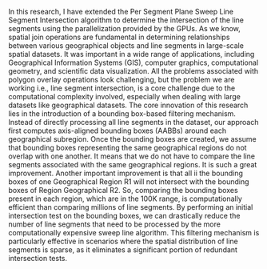 In this research, I have extended the Per Segment Plane Sweep Line Segment Intersection
algorithm to determine the intersection of the line segments using the parallelization
provided by the GPUs. As we know, spatial join operations are fundamental in determining
relationships between various geographical objects and line segments in large-scale spatial
datasets. It was important in a wide range of applications, including Geographical
Information Systems (GIS), computer graphics, computational geometry, and scientific
data visualization. All the problems associated with polygon overlay operations look
challenging, but the problem we are working i.e., line segment intersection, is a core
challenge due to the computational complexity involved, especially when dealing with
large datasets like geographical datasets.
The core innovation of this research lies in the introduction of a bounding box-based
filtering mechanism. Instead of directly processing all line segments in the dataset, our
approach first computes axis-aligned bounding boxes (AABBs) around each geographical
subregion. Once the bounding boxes are created, we assume that bounding boxes
representing the same geographical regions do not overlap with one another. It means
that we do not have to compare the line segments associated with the same geographical
regions. It is such a great improvement. Another important improvement is that all
ii
the bounding boxes of one Geographical Region R1 will not intersect with the bounding
boxes of Region Geographical R2. So, comparing the bounding boxes present in each
region, which are in the 100K range, is computationally efficient than comparing millions
of line segments. By performing an initial intersection test on the bounding boxes,
we can drastically reduce the number of line segments that need to be processed by
the more computationally expensive sweep line algorithm. This filtering mechanism is
particularly effective in scenarios where the spatial distribution of line segments is sparse,
as it eliminates a significant portion of redundant intersection tests.

